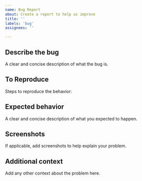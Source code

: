 ```yaml
---
name: Bug Report
about: Create a report to help us improve
title: ''
labels: 'bug'
assignees: ''

---
```


## Describe the bug

A clear and concise description of what the bug is.

## To Reproduce

Steps to reproduce the behavior:

## Expected behavior

A clear and concise description of what you expected to happen.

## Screenshots

If applicable, add screenshots to help explain your problem.

## Additional context

Add any other context about the problem here.
